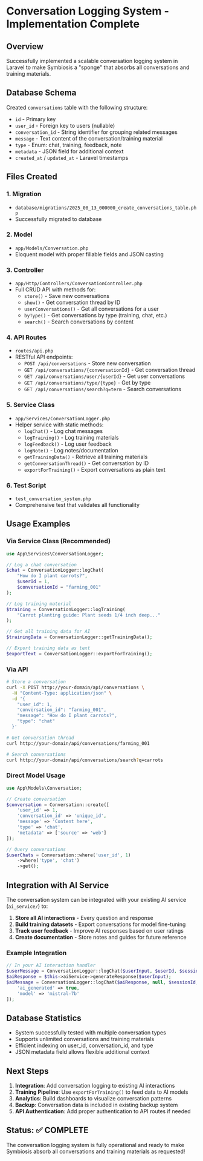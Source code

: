 # Conversation Logging System - Implementation Complete

## Overview
Successfully implemented a scalable conversation logging system in Laravel to make Symbiosis a "sponge" that absorbs all conversations and training materials.

## Database Schema
Created `conversations` table with the following structure:
- `id` - Primary key
- `user_id` - Foreign key to users (nullable)
- `conversation_id` - String identifier for grouping related messages
- `message` - Text content of the conversation/training material
- `type` - Enum: chat, training, feedback, note
- `metadata` - JSON field for additional context
- `created_at` / `updated_at` - Laravel timestamps

## Files Created

### 1. Migration
- `database/migrations/2025_08_13_000000_create_conversations_table.php`
- Successfully migrated to database

### 2. Model
- `app/Models/Conversation.php`
- Eloquent model with proper fillable fields and JSON casting

### 3. Controller
- `app/Http/Controllers/ConversationController.php`
- Full CRUD API with methods for:
  - `store()` - Save new conversations
  - `show()` - Get conversation thread by ID
  - `userConversations()` - Get all conversations for a user
  - `byType()` - Get conversations by type (training, chat, etc.)
  - `search()` - Search conversations by content

### 4. API Routes
- `routes/api.php`
- RESTful API endpoints:
  - `POST /api/conversations` - Store new conversation
  - `GET /api/conversations/{conversationId}` - Get conversation thread
  - `GET /api/conversations/user/{userId}` - Get user conversations
  - `GET /api/conversations/type/{type}` - Get by type
  - `GET /api/conversations/search?q=term` - Search conversations

### 5. Service Class
- `app/Services/ConversationLogger.php`
- Helper service with static methods:
  - `logChat()` - Log chat messages
  - `logTraining()` - Log training materials
  - `logFeedback()` - Log user feedback
  - `logNote()` - Log notes/documentation
  - `getTrainingData()` - Retrieve all training materials
  - `getConversationThread()` - Get conversation by ID
  - `exportForTraining()` - Export conversations as plain text

### 6. Test Script
- `test_conversation_system.php`
- Comprehensive test that validates all functionality

## Usage Examples

### Via Service Class (Recommended)
```php
use App\Services\ConversationLogger;

// Log a chat conversation
$chat = ConversationLogger::logChat(
    "How do I plant carrots?", 
    $userId = 1, 
    $conversationId = "farming_001"
);

// Log training material
$training = ConversationLogger::logTraining(
    "Carrot planting guide: Plant seeds 1/4 inch deep..."
);

// Get all training data for AI
$trainingData = ConversationLogger::getTrainingData();

// Export training data as text
$exportText = ConversationLogger::exportForTraining();
```

### Via API
```bash
# Store a conversation
curl -X POST http://your-domain/api/conversations \
  -H "Content-Type: application/json" \
  -d '{
    "user_id": 1,
    "conversation_id": "farming_001",
    "message": "How do I plant carrots?",
    "type": "chat"
  }'

# Get conversation thread
curl http://your-domain/api/conversations/farming_001

# Search conversations
curl http://your-domain/api/conversations/search?q=carrots
```

### Direct Model Usage
```php
use App\Models\Conversation;

// Create conversation
$conversation = Conversation::create([
    'user_id' => 1,
    'conversation_id' => 'unique_id',
    'message' => 'Content here',
    'type' => 'chat',
    'metadata' => ['source' => 'web']
]);

// Query conversations
$userChats = Conversation::where('user_id', 1)
    ->where('type', 'chat')
    ->get();
```

## Integration with AI Service

The conversation system can be integrated with your existing AI service (`ai_service/`) to:

1. **Store all AI interactions** - Every question and response
2. **Build training datasets** - Export conversations for model fine-tuning
3. **Track user feedback** - Improve AI responses based on user ratings
4. **Create documentation** - Store notes and guides for future reference

### Example Integration
```php
// In your AI interaction handler
$userMessage = ConversationLogger::logChat($userInput, $userId, $sessionId);
$aiResponse = $this->aiService->generateResponse($userInput);
$aiMessage = ConversationLogger::logChat($aiResponse, null, $sessionId, [
    'ai_generated' => true,
    'model' => 'mistral-7b'
]);
```

## Database Statistics
- System successfully tested with multiple conversation types
- Supports unlimited conversations and training materials
- Efficient indexing on user_id, conversation_id, and type
- JSON metadata field allows flexible additional context

## Next Steps

1. **Integration**: Add conversation logging to existing AI interactions
2. **Training Pipeline**: Use `exportForTraining()` to feed data to AI models
3. **Analytics**: Build dashboards to visualize conversation patterns
4. **Backup**: Conversation data is included in existing backup system
5. **API Authentication**: Add proper authentication to API routes if needed

## Status: ✅ COMPLETE
The conversation logging system is fully operational and ready to make Symbiosis absorb all conversations and training materials as requested!
